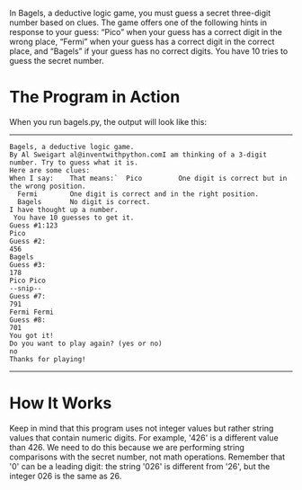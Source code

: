 In Bagels, a deductive logic game, you must guess a secret three-digit number based on clues. The game offers one of the following hints in response to your guess: “Pico” when your guess has a correct digit in the wrong place, “Fermi” when your guess has a correct digit in the correct place, and “Bagels” if your guess has no correct digits. You have 10 tries to guess the secret number.

# The Program in Action

When you run bagels.py, the output will look like this:

---

```
Bagels, a deductive logic game.
By Al Sweigart al@inventwithpython.comI am thinking of a 3-digit number. Try to guess what it is.
Here are some clues:
When I say:    That means:`  Pico         One digit is correct but in the wrong position.
  Fermi        One digit is correct and in the right position.
  Bagels       No digit is correct.
I have thought up a number.
 You have 10 guesses to get it.
Guess #1:123
Pico
Guess #2:
456
Bagels
Guess #3:
178
Pico Pico
--snip--
Guess #7:
791
Fermi Fermi
Guess #8:
701
You got it!
Do you want to play again? (yes or no)
no
Thanks for playing!
```

---

# How It Works

Keep in mind that this program uses not integer values but rather string values that contain numeric digits. For example, '426' is a different value than 426. We need to do this because we are performing string comparisons with the secret number, not math operations. Remember that '0' can be a leading digit: the string '026' is different from '26', but the integer 026 is the same as 26.
